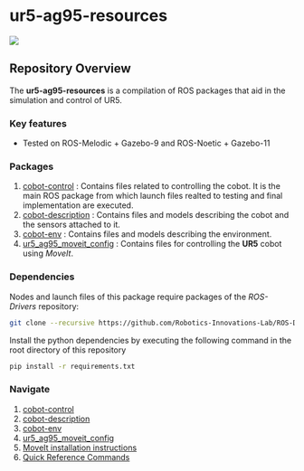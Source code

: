 # ur5-ag95-resources
![](human-robot-collaboration.gif)
## Repository Overview
The **ur5-ag95-resources** is a compilation of ROS packages that aid in the simulation and control of UR5. 


### Key features
- Tested on ROS-Melodic + Gazebo-9 and ROS-Noetic + Gazebo-11

### Packages
1. [cobot-control] : Contains files related to controlling the cobot. It is the main ROS package from which launch files realted to testing and final implementation are executed.
2. [cobot-description] : Contains files and models describing the cobot and the sensors attached to it.
3. [cobot-env] : Contains files and models describing the environment.
4. [ur5_ag95_moveit_config] : Contains files for controlling the **UR5** cobot using *MoveIt*.

### Dependencies
Nodes and launch files of this package require packages of the _ROS-Drivers_ repository:
```bash
git clone --recursive https://github.com/Robotics-Innovations-Lab/ROS-Drivers.git
```
Install the python dependencies by executing the following command in the root directory of this repository
```bash
pip install -r requirements.txt
```

### Navigate
1. [cobot-control](./cobot-control)
2. [cobot-description](./cobot-description)
3. [cobot-env](./cobot-env)
4. [ur5_ag95_moveit_config](./ur5_ag95_moveit_config)
5. [MoveIt installation instructions](./cobot-description/README.md#moveit-installation)
6. [Quick Reference Commands](./docs/quick_reference_cmds.md)

[cobot-control]: ./cobot-control/README.md
[cobot-description]: ./cobot-description/README.md
[cobot-env]: ./cobot-env/README.md
[ur5_ag95_moveit_config]: ./ur5_ag95_moveit_config/README.md
